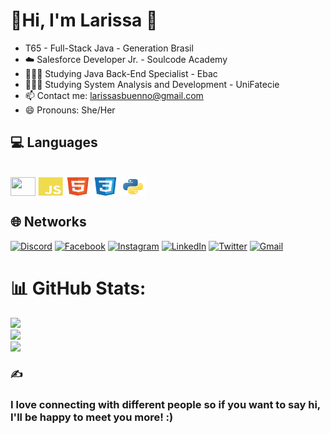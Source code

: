 # 💫Hi, I'm Larissa 👋

- T65 - Full-Stack Java - Generation Brasil 
- ☁️ Salesforce Developer Jr. - Soulcode Academy
- 👩🏽‍🎓 Studying Java Back-End Specialist - Ebac
- 👩🏽‍🎓 Studying System Analysis and Development - UniFatecie 
- 📫 Contact me: larissasbuenno@gmail.com
- 😄 Pronouns: She/Her
## 💻 Languages
<div style="display: inline_block"><br>
  <img align="center" height="30" width="40" src="https://cdn.jsdelivr.net/gh/devicons/devicon/icons/salesforce/salesforce-original.svg">
  <img align="center" height="30" width="40" src="https://raw.githubusercontent.com/devicons/devicon/master/icons/javascript/javascript-plain.svg">
  <img align="center" height="30" width="40" src="https://raw.githubusercontent.com/devicons/devicon/master/icons/html5/html5-original.svg">
  <img align="center" height="30" width="40" src="https://raw.githubusercontent.com/devicons/devicon/master/icons/css3/css3-original.svg">
  <img align="center" height="30" width="40" src="https://raw.githubusercontent.com/devicons/devicon/master/icons/python/python-original.svg">
        
</div>


## 🌐 Networks
[![Discord](https://img.shields.io/badge/Discord-%237289DA.svg?logo=discord&logoColor=white)](https://discord.gg/LariBueno#9806) 
[![Facebook](https://img.shields.io/badge/Facebook-%231877F2.svg?logo=Facebook&logoColor=white)](https://www.facebook.com/larissasbuenno) 
[![Instagram](https://img.shields.io/badge/Instagram-%23E4405F.svg?logo=Instagram&logoColor=white)](https://www.instagram.com/lari.sbueno/) 
[![LinkedIn](https://img.shields.io/badge/LinkedIn-%230077B5.svg?logo=linkedin&logoColor=white)](https://www.linkedin.com/in/larissasbueno/) 
[![Twitter](https://img.shields.io/badge/Twitter-%231DA1F2.svg?logo=Twitter&logoColor=white)](https://twitter.com/Larissasbuenno)
[![Gmail](https://img.shields.io/badge/Gmail-<COLOR>)](mailto:larissasbuenno@gmail.com)

# 📊 GitHub Stats:
![](https://github-readme-stats.vercel.app/api?username=Larissasbueno&theme=blue-green&hide_border=false&include_all_commits=false&count_private=false)<br/>
![](https://github-readme-streak-stats.herokuapp.com/?user=Larissasbueno&theme=blue-green&hide_border=false)<br/>
![](https://github-readme-stats.vercel.app/api/top-langs/?username=Larissasbueno&theme=blue-green&hide_border=false&include_all_commits=false&count_private=false&layout=compact)


### ✍️ 
### I love connecting with different people so if you want to say hi, I'll be happy to meet you more! :)

